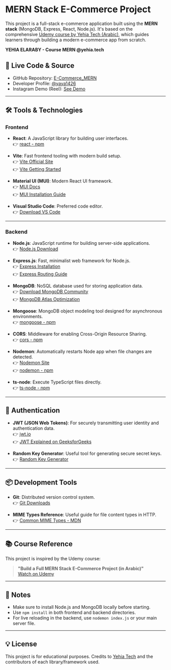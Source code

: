 # MERN Stack E-Commerce Project

This project is a full-stack e-commerce application built using the **MERN stack** (MongoDB, Express, React, Node.js). It's based on the comprehensive [Udemy course by Yehia Tech (Arabic)](https://www.udemy.com/course/yehiatech-react-nodejs-express-mongodb-in-arabic/), which guides learners through building a modern e-commerce app from scratch.

**YEHIA ELARABY - Course MERN @yehia.tech**

## 🚀 Live Code & Source

- GitHub Repository: [E-Commerce_MERN](https://github.com/yaya1426/E-Commerce_MERN)
- Developer Profile: [@yaya1426](https://github.com/yaya1426)
- Instagram Demo (Reel): [See Demo](https://www.instagram.com/reel/CtEbwTWIY2c)

---

## 🛠 Tools & Technologies

### Frontend

- **React**: A JavaScript library for building user interfaces.  
  👉 [react - npm](https://www.npmjs.com/package/react)

- **Vite**: Fast frontend tooling with modern build setup.  
  👉 [Vite Official Site](https://vite.dev)  
  👉 [Vite Getting Started](https://vite.dev/guide)

- **Material UI (MUI)**: Modern React UI framework.  
  👉 [MUI Docs](https://mui.com/material-ui/getting-started)  
  👉 [MUI Installation Guide](https://mui.com/material-ui/getting-started/installation)

- **Visual Studio Code**: Preferred code editor.  
  👉 [Download VS Code](https://code.visualstudio.com)

---

### Backend

- **Node.js**: JavaScript runtime for building server-side applications.  
  👉 [Node.js Download](https://nodejs.org/en/download)

- **Express.js**: Fast, minimalist web framework for Node.js.  
  👉 [Express Installation](https://expressjs.com/en/starter/installing.html)  
  👉 [Express Routing Guide](https://expressjs.com/en/guide/routing.html)

- **MongoDB**: NoSQL database used for storing application data.  
  👉 [Download MongoDB Community](https://www.mongodb.com/try/download/community)  
  👉 [MongoDB Atlas Optimization](https://www.mongodb.com/docs/atlas/schema-suggestions/reduce-lookup-operations)

- **Mongoose**: MongoDB object modeling tool designed for asynchronous environments.  
  👉 [mongoose - npm](https://www.npmjs.com/package/mongoose)

- **CORS**: Middleware for enabling Cross-Origin Resource Sharing.  
  👉 [cors - npm](https://www.npmjs.com/package/cors)

- **Nodemon**: Automatically restarts Node app when file changes are detected.  
  👉 [Nodemon Site](https://nodemon.io)  
  👉 [nodemon - npm](https://www.npmjs.com/package/nodemon)

- **ts-node**: Execute TypeScript files directly.  
  👉 [ts-node - npm](https://www.npmjs.com/package/ts-node)

---

## 🔐 Authentication

- **JWT (JSON Web Tokens)**: For securely transmitting user identity and authentication data.  
  👉 [jwt.io](https://jwt.io)  
  👉 [JWT Explained on GeeksforGeeks](https://www.geeksforgeeks.org/json-web-token-jwt)

- **Random Key Generator**: Useful tool for generating secure secret keys.  
  👉 [Random Key Generator](https://acte.ltd/utils/randomkeygen)

---

## 📦 Development Tools

- **Git**: Distributed version control system.  
  👉 [Git Downloads](https://git-scm.com/downloads)

- **MIME Types Reference**: Useful guide for file content types in HTTP.  
  👉 [Common MIME Types - MDN](https://developer.mozilla.org/en-US/docs/Web/HTTP/Guides/MIME_types/Common_types)

---

## 📚 Course Reference

This project is inspired by the Udemy course:

> **"Build a Full MERN Stack E-Commerce Project (in Arabic)"**  
> [Watch on Udemy](https://www.udemy.com/course/yehiatech-react-nodejs-express-mongodb-in-arabic)

---

## 📌 Notes

- Make sure to install Node.js and MongoDB locally before starting.
- Use `npm install` in both frontend and backend directories.
- For live reloading in the backend, use `nodemon index.js` or your main server file.

---

## 💡 License

This project is for educational purposes. Credits to [Yehia Tech](https://github.com/yaya1426) and the contributors of each library/framework used.
